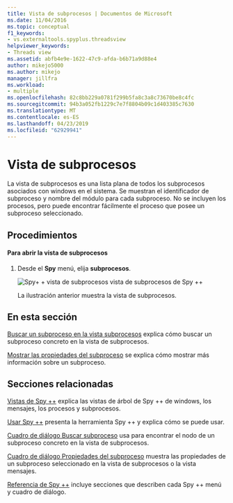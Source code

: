 ```yaml
---
title: Vista de subprocesos | Documentos de Microsoft
ms.date: 11/04/2016
ms.topic: conceptual
f1_keywords:
- vs.externaltools.spyplus.threadsview
helpviewer_keywords:
- Threads view
ms.assetid: abfb4e9e-1622-47c9-afda-b6b71a9d88e4
author: mikejo5000
ms.author: mikejo
manager: jillfra
ms.workload:
- multiple
ms.openlocfilehash: 82c8bb229a0781f299b5fa8c3a8c73670be8c4fc
ms.sourcegitcommit: 94b3a052fb1229c7e7f8804b09c1d403385c7630
ms.translationtype: MT
ms.contentlocale: es-ES
ms.lasthandoff: 04/23/2019
ms.locfileid: "62929941"
---
```

# <a name="threads-view"></a>Vista de subprocesos
La vista de subprocesos es una lista plana de todos los subprocesos asociados con windows en el sistema. Se muestran el identificador de subproceso y nombre del módulo para cada subproceso. No se incluyen los procesos, pero puede encontrar fácilmente el proceso que posee un subproceso seleccionado.

## <a name="procedures"></a>Procedimientos

#### <a name="to-open-the-threads-view"></a>Para abrir la vista de subprocesos

1. Desde el **Spy** menú, elija **subprocesos**.

   ![Spy&#43; &#43; vista de subprocesos](../debugger/media/spy--_threads.png "Spy ++ _Threads") vista de subprocesos de Spy ++

   La ilustración anterior muestra la vista de subprocesos.

## <a name="in-this-section"></a>En esta sección
 [Buscar un subproceso en la vista subprocesos](../debugger/how-to-search-for-a-thread-in-threads-view.md) explica cómo buscar un subproceso concreto en la vista de subprocesos.

 [Mostrar las propiedades del subproceso](../debugger/how-to-display-thread-properties.md) se explica cómo mostrar más información sobre un subproceso.

## <a name="related-sections"></a>Secciones relacionadas
 [Vistas de Spy ++](../debugger/spy-increment-views.md) explica las vistas de árbol de Spy ++ de windows, los mensajes, los procesos y subprocesos.

 [Usar Spy ++](../debugger/using-spy-increment.md) presenta la herramienta Spy ++ y explica cómo se puede usar.

 [Cuadro de diálogo Buscar subproceso](../debugger/thread-search-dialog-box.md) usa para encontrar el nodo de un subproceso concreto en la vista de subprocesos.

 [Cuadro de diálogo Propiedades del subproceso](../debugger/message-properties-dialog-box.md) muestra las propiedades de un subproceso seleccionado en la vista de subprocesos o la vista mensajes.

 [Referencia de Spy ++](../debugger/spy-increment-reference.md) incluye secciones que describen cada Spy ++ menú y cuadro de diálogo.